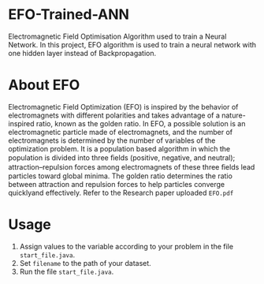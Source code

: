 # EFO-Trained-ANN
Electromagnetic Field Optimisation Algorithm used to train a Neural Network.
In this project, EFO algorithm is used to train a neural network with one hidden layer instead of Backpropagation. 

# About EFO
Electromagnetic Field Optimization (EFO) is inspired by the behavior of electromagnets with different polarities and takes advantage of a nature-inspired ratio, known as the golden ratio. In EFO, a possible solution is an electromagnetic particle made of electromagnets, and the number of electromagnets is determined by the number of variables of the optimization problem. It is a population based algorithm in which the population is divided into three ﬁelds (positive, negative, and neutral); attraction–repulsion forces among electromagnets of these three ﬁelds lead particles toward global minima. The golden ratio determines the ratio between attraction and repulsion forces to help particles converge quicklyand effectively. 
Refer to the Research paper uploaded `EFO.pdf`

# Usage
1. Assign values to the variable according to your problem in the file `start_file.java`.
2. Set `filename` to the path of your dataset.
3. Run the file `start_file.java`. 
